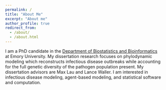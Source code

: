 ```yaml
---
permalink: /
title: "About Me"
excerpt: "About me"
author_profile: true
redirect_from: 
  - /about/
  - /about.html
---
```


I am a PhD candidate in the [Department of Biostatistics and Bioinformatics](https://www.sph.emory.edu/departments/bios/index.html) at Emory University. My dissertation research focuses on phylodynamic modeling which reconstructs infectious disease outbreaks while accounting for the full genetic diversity of the pathogen population present. My dissertation advisors are Max Lau and Lance Waller. I am interested in infectious disease modeling, agent-based modeling, and statistical software and computation.
